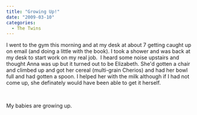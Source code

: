 ```yaml
---
title: "Growing Up!"
date: "2009-03-10"
categories: 
  - The Twins
---
```


I went to the gym this morning and at my desk at about 7 getting caught up on email (and doing a little with the book). I took a shower and was back at my desk to start work on my real job.  I heard some noise upstairs and thought Anna was up but it turned out to be Elizabeth. She'd gotten a chair and climbed up and got her cereal (multi-grain Cherios) and had her bowl full and had gotten a spoon. I helped her with the milk although if I had not come up, she definately would have been able to get it herself.

 

My babies are growing up.

